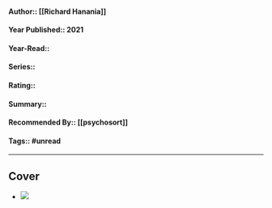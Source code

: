 #### Author:: [[Richard Hanania]]
#### Year Published:: 2021
#### Year-Read::
#### Series::
#### Rating::
#### Summary::
#### Recommended By:: [[psychosort]]
#### Tags:: #unread

---
## Cover
- ![](https://images-na.ssl-images-amazon.com/images/S/compressed.photo.goodreads.com/books/1640287994i/59858255.jpg)